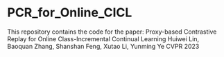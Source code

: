 # PCR_for_Online_CICL


This repository contains the code for the paper:
Proxy-based Contrastive Replay for Online Class-Incremental Continual Learning
Huiwei Lin, Baoquan Zhang, Shanshan Feng, Xutao Li, Yunming Ye
CVPR 2023
